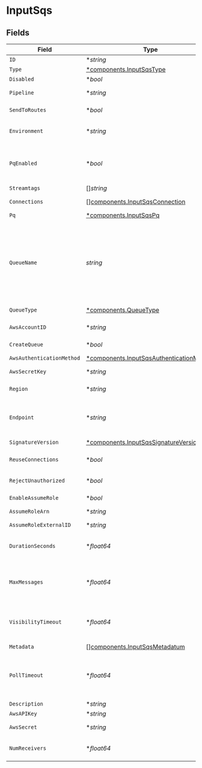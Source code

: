 # InputSqs


## Fields

| Field                                                                                                                                                                                                                                                                                                                                                                                                                | Type                                                                                                                                                                                                                                                                                                                                                                                                                 | Required                                                                                                                                                                                                                                                                                                                                                                                                             | Description                                                                                                                                                                                                                                                                                                                                                                                                          |
| -------------------------------------------------------------------------------------------------------------------------------------------------------------------------------------------------------------------------------------------------------------------------------------------------------------------------------------------------------------------------------------------------------------------- | -------------------------------------------------------------------------------------------------------------------------------------------------------------------------------------------------------------------------------------------------------------------------------------------------------------------------------------------------------------------------------------------------------------------- | -------------------------------------------------------------------------------------------------------------------------------------------------------------------------------------------------------------------------------------------------------------------------------------------------------------------------------------------------------------------------------------------------------------------- | -------------------------------------------------------------------------------------------------------------------------------------------------------------------------------------------------------------------------------------------------------------------------------------------------------------------------------------------------------------------------------------------------------------------- |
| `ID`                                                                                                                                                                                                                                                                                                                                                                                                                 | **string*                                                                                                                                                                                                                                                                                                                                                                                                            | :heavy_minus_sign:                                                                                                                                                                                                                                                                                                                                                                                                   | Unique ID for this input                                                                                                                                                                                                                                                                                                                                                                                             |
| `Type`                                                                                                                                                                                                                                                                                                                                                                                                               | [*components.InputSqsType](../../models/components/inputsqstype.md)                                                                                                                                                                                                                                                                                                                                                  | :heavy_minus_sign:                                                                                                                                                                                                                                                                                                                                                                                                   | N/A                                                                                                                                                                                                                                                                                                                                                                                                                  |
| `Disabled`                                                                                                                                                                                                                                                                                                                                                                                                           | **bool*                                                                                                                                                                                                                                                                                                                                                                                                              | :heavy_minus_sign:                                                                                                                                                                                                                                                                                                                                                                                                   | N/A                                                                                                                                                                                                                                                                                                                                                                                                                  |
| `Pipeline`                                                                                                                                                                                                                                                                                                                                                                                                           | **string*                                                                                                                                                                                                                                                                                                                                                                                                            | :heavy_minus_sign:                                                                                                                                                                                                                                                                                                                                                                                                   | Pipeline to process data from this Source before sending it through the Routes                                                                                                                                                                                                                                                                                                                                       |
| `SendToRoutes`                                                                                                                                                                                                                                                                                                                                                                                                       | **bool*                                                                                                                                                                                                                                                                                                                                                                                                              | :heavy_minus_sign:                                                                                                                                                                                                                                                                                                                                                                                                   | Select whether to send data to Routes, or directly to Destinations.                                                                                                                                                                                                                                                                                                                                                  |
| `Environment`                                                                                                                                                                                                                                                                                                                                                                                                        | **string*                                                                                                                                                                                                                                                                                                                                                                                                            | :heavy_minus_sign:                                                                                                                                                                                                                                                                                                                                                                                                   | Optionally, enable this config only on a specified Git branch. If empty, will be enabled everywhere.                                                                                                                                                                                                                                                                                                                 |
| `PqEnabled`                                                                                                                                                                                                                                                                                                                                                                                                          | **bool*                                                                                                                                                                                                                                                                                                                                                                                                              | :heavy_minus_sign:                                                                                                                                                                                                                                                                                                                                                                                                   | Use a disk queue to minimize data loss when connected services block. See [Cribl Docs](https://docs.cribl.io/stream/persistent-queues) for PQ defaults (Cribl-managed Cloud Workers) and configuration options (on-prem and hybrid Workers).                                                                                                                                                                         |
| `Streamtags`                                                                                                                                                                                                                                                                                                                                                                                                         | []*string*                                                                                                                                                                                                                                                                                                                                                                                                           | :heavy_minus_sign:                                                                                                                                                                                                                                                                                                                                                                                                   | Tags for filtering and grouping in @{product}                                                                                                                                                                                                                                                                                                                                                                        |
| `Connections`                                                                                                                                                                                                                                                                                                                                                                                                        | [][components.InputSqsConnection](../../models/components/inputsqsconnection.md)                                                                                                                                                                                                                                                                                                                                     | :heavy_minus_sign:                                                                                                                                                                                                                                                                                                                                                                                                   | Direct connections to Destinations, and optionally via a Pipeline or a Pack                                                                                                                                                                                                                                                                                                                                          |
| `Pq`                                                                                                                                                                                                                                                                                                                                                                                                                 | [*components.InputSqsPq](../../models/components/inputsqspq.md)                                                                                                                                                                                                                                                                                                                                                      | :heavy_minus_sign:                                                                                                                                                                                                                                                                                                                                                                                                   | N/A                                                                                                                                                                                                                                                                                                                                                                                                                  |
| `QueueName`                                                                                                                                                                                                                                                                                                                                                                                                          | *string*                                                                                                                                                                                                                                                                                                                                                                                                             | :heavy_check_mark:                                                                                                                                                                                                                                                                                                                                                                                                   | The name, URL, or ARN of the SQS queue to read events from. When a non-AWS URL is specified, format must be: '{url}/myQueueName'. Example: 'https://host:port/myQueueName'. Value must be a JavaScript expression (which can evaluate to a constant value), enclosed in quotes or backticks. Can only be evaluated at init time. Example referencing a Global Variable: `https://host:port/myQueue-${C.vars.myVar}`. |
| `QueueType`                                                                                                                                                                                                                                                                                                                                                                                                          | [*components.QueueType](../../models/components/queuetype.md)                                                                                                                                                                                                                                                                                                                                                        | :heavy_minus_sign:                                                                                                                                                                                                                                                                                                                                                                                                   | The queue type used (or created)                                                                                                                                                                                                                                                                                                                                                                                     |
| `AwsAccountID`                                                                                                                                                                                                                                                                                                                                                                                                       | **string*                                                                                                                                                                                                                                                                                                                                                                                                            | :heavy_minus_sign:                                                                                                                                                                                                                                                                                                                                                                                                   | SQS queue owner's AWS account ID. Leave empty if SQS queue is in same AWS account.                                                                                                                                                                                                                                                                                                                                   |
| `CreateQueue`                                                                                                                                                                                                                                                                                                                                                                                                        | **bool*                                                                                                                                                                                                                                                                                                                                                                                                              | :heavy_minus_sign:                                                                                                                                                                                                                                                                                                                                                                                                   | Create queue if it does not exist                                                                                                                                                                                                                                                                                                                                                                                    |
| `AwsAuthenticationMethod`                                                                                                                                                                                                                                                                                                                                                                                            | [*components.InputSqsAuthenticationMethod](../../models/components/inputsqsauthenticationmethod.md)                                                                                                                                                                                                                                                                                                                  | :heavy_minus_sign:                                                                                                                                                                                                                                                                                                                                                                                                   | AWS authentication method. Choose Auto to use IAM roles.                                                                                                                                                                                                                                                                                                                                                             |
| `AwsSecretKey`                                                                                                                                                                                                                                                                                                                                                                                                       | **string*                                                                                                                                                                                                                                                                                                                                                                                                            | :heavy_minus_sign:                                                                                                                                                                                                                                                                                                                                                                                                   | N/A                                                                                                                                                                                                                                                                                                                                                                                                                  |
| `Region`                                                                                                                                                                                                                                                                                                                                                                                                             | **string*                                                                                                                                                                                                                                                                                                                                                                                                            | :heavy_minus_sign:                                                                                                                                                                                                                                                                                                                                                                                                   | AWS Region where the SQS queue is located. Required, unless the Queue entry is a URL or ARN that includes a Region.                                                                                                                                                                                                                                                                                                  |
| `Endpoint`                                                                                                                                                                                                                                                                                                                                                                                                           | **string*                                                                                                                                                                                                                                                                                                                                                                                                            | :heavy_minus_sign:                                                                                                                                                                                                                                                                                                                                                                                                   | SQS service endpoint. If empty, defaults to the AWS Region-specific endpoint. Otherwise, it must point to SQS-compatible endpoint.                                                                                                                                                                                                                                                                                   |
| `SignatureVersion`                                                                                                                                                                                                                                                                                                                                                                                                   | [*components.InputSqsSignatureVersion](../../models/components/inputsqssignatureversion.md)                                                                                                                                                                                                                                                                                                                          | :heavy_minus_sign:                                                                                                                                                                                                                                                                                                                                                                                                   | Signature version to use for signing SQS requests                                                                                                                                                                                                                                                                                                                                                                    |
| `ReuseConnections`                                                                                                                                                                                                                                                                                                                                                                                                   | **bool*                                                                                                                                                                                                                                                                                                                                                                                                              | :heavy_minus_sign:                                                                                                                                                                                                                                                                                                                                                                                                   | Reuse connections between requests, which can improve performance                                                                                                                                                                                                                                                                                                                                                    |
| `RejectUnauthorized`                                                                                                                                                                                                                                                                                                                                                                                                 | **bool*                                                                                                                                                                                                                                                                                                                                                                                                              | :heavy_minus_sign:                                                                                                                                                                                                                                                                                                                                                                                                   | Reject certificates that cannot be verified against a valid CA, such as self-signed certificates                                                                                                                                                                                                                                                                                                                     |
| `EnableAssumeRole`                                                                                                                                                                                                                                                                                                                                                                                                   | **bool*                                                                                                                                                                                                                                                                                                                                                                                                              | :heavy_minus_sign:                                                                                                                                                                                                                                                                                                                                                                                                   | Use Assume Role credentials to access SQS                                                                                                                                                                                                                                                                                                                                                                            |
| `AssumeRoleArn`                                                                                                                                                                                                                                                                                                                                                                                                      | **string*                                                                                                                                                                                                                                                                                                                                                                                                            | :heavy_minus_sign:                                                                                                                                                                                                                                                                                                                                                                                                   | Amazon Resource Name (ARN) of the role to assume                                                                                                                                                                                                                                                                                                                                                                     |
| `AssumeRoleExternalID`                                                                                                                                                                                                                                                                                                                                                                                               | **string*                                                                                                                                                                                                                                                                                                                                                                                                            | :heavy_minus_sign:                                                                                                                                                                                                                                                                                                                                                                                                   | External ID to use when assuming role                                                                                                                                                                                                                                                                                                                                                                                |
| `DurationSeconds`                                                                                                                                                                                                                                                                                                                                                                                                    | **float64*                                                                                                                                                                                                                                                                                                                                                                                                           | :heavy_minus_sign:                                                                                                                                                                                                                                                                                                                                                                                                   | Duration of the assumed role's session, in seconds. Minimum is 900 (15 minutes), default is 3600 (1 hour), and maximum is 43200 (12 hours).                                                                                                                                                                                                                                                                          |
| `MaxMessages`                                                                                                                                                                                                                                                                                                                                                                                                        | **float64*                                                                                                                                                                                                                                                                                                                                                                                                           | :heavy_minus_sign:                                                                                                                                                                                                                                                                                                                                                                                                   | The maximum number of messages SQS should return in a poll request. Amazon SQS never returns more messages than this value (however, fewer messages might be returned). Valid values: 1 to 10.                                                                                                                                                                                                                       |
| `VisibilityTimeout`                                                                                                                                                                                                                                                                                                                                                                                                  | **float64*                                                                                                                                                                                                                                                                                                                                                                                                           | :heavy_minus_sign:                                                                                                                                                                                                                                                                                                                                                                                                   | After messages are retrieved by a ReceiveMessage request, @{product} will hide them from subsequent retrieve requests for at least this duration. You can set this as high as 43200 sec. (12 hours).                                                                                                                                                                                                                 |
| `Metadata`                                                                                                                                                                                                                                                                                                                                                                                                           | [][components.InputSqsMetadatum](../../models/components/inputsqsmetadatum.md)                                                                                                                                                                                                                                                                                                                                       | :heavy_minus_sign:                                                                                                                                                                                                                                                                                                                                                                                                   | Fields to add to events from this input                                                                                                                                                                                                                                                                                                                                                                              |
| `PollTimeout`                                                                                                                                                                                                                                                                                                                                                                                                        | **float64*                                                                                                                                                                                                                                                                                                                                                                                                           | :heavy_minus_sign:                                                                                                                                                                                                                                                                                                                                                                                                   | How long to wait for events before trying polling again. The lower the number the higher the AWS bill. The higher the number the longer it will take for the source to react to configuration changes and system restarts.                                                                                                                                                                                           |
| `Description`                                                                                                                                                                                                                                                                                                                                                                                                        | **string*                                                                                                                                                                                                                                                                                                                                                                                                            | :heavy_minus_sign:                                                                                                                                                                                                                                                                                                                                                                                                   | N/A                                                                                                                                                                                                                                                                                                                                                                                                                  |
| `AwsAPIKey`                                                                                                                                                                                                                                                                                                                                                                                                          | **string*                                                                                                                                                                                                                                                                                                                                                                                                            | :heavy_minus_sign:                                                                                                                                                                                                                                                                                                                                                                                                   | N/A                                                                                                                                                                                                                                                                                                                                                                                                                  |
| `AwsSecret`                                                                                                                                                                                                                                                                                                                                                                                                          | **string*                                                                                                                                                                                                                                                                                                                                                                                                            | :heavy_minus_sign:                                                                                                                                                                                                                                                                                                                                                                                                   | Select or create a stored secret that references your access key and secret key                                                                                                                                                                                                                                                                                                                                      |
| `NumReceivers`                                                                                                                                                                                                                                                                                                                                                                                                       | **float64*                                                                                                                                                                                                                                                                                                                                                                                                           | :heavy_minus_sign:                                                                                                                                                                                                                                                                                                                                                                                                   | How many receiver processes to run. The higher the number, the better the throughput - at the expense of CPU overhead.                                                                                                                                                                                                                                                                                               |